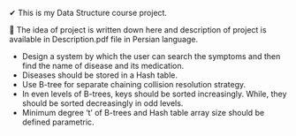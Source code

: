✔ This is my Data Structure course project.

💎 The idea of project is written down here and description of project is available in Description.pdf file in Persian language.

+ Design a system by which the user can search the symptoms and then find the name of disease and its medication.
+ Diseases should be stored in a Hash table.
+ Use B-tree for separate chaining collision resolution strategy.
+ In even levels of B-trees, keys should be sorted increasingly. While, they should be sorted decreasingly in odd levels.
+ Minimum degree ‘t’ of B-trees and Hash table array size should be defined parametric.
